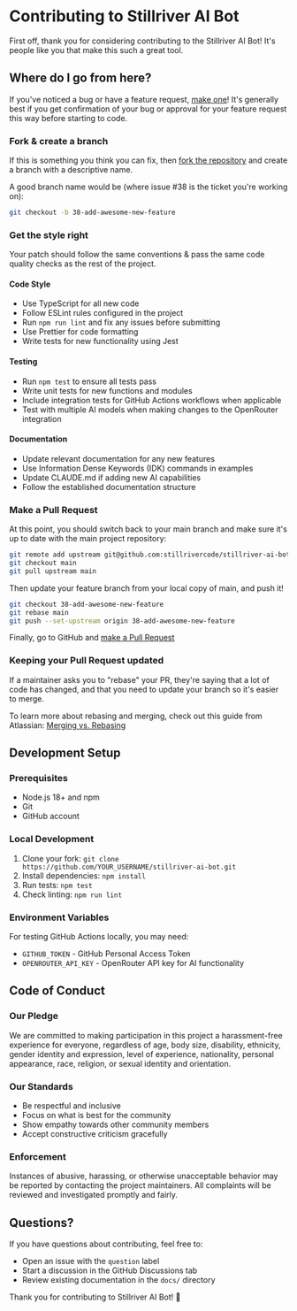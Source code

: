 # Contributing to Stillriver AI Bot

First off, thank you for considering contributing to the Stillriver AI Bot! It's people like you that make this such a great tool.

## Where do I go from here?

If you've noticed a bug or have a feature request, [make one](https://github.com/stillrivercode/stillriver-ai-bot/issues/new/choose)! It's generally best if you get confirmation of your bug or approval for your feature request this way before starting to code.

### Fork & create a branch

If this is something you think you can fix, then [fork the repository](https://github.com/stillrivercode/stillriver-ai-bot/fork) and create a branch with a descriptive name.

A good branch name would be (where issue #38 is the ticket you're working on):

```sh
git checkout -b 38-add-awesome-new-feature
```

### Get the style right

Your patch should follow the same conventions & pass the same code quality checks as the rest of the project.

#### Code Style
- Use TypeScript for all new code
- Follow ESLint rules configured in the project
- Run `npm run lint` and fix any issues before submitting
- Use Prettier for code formatting
- Write tests for new functionality using Jest

#### Testing
- Run `npm test` to ensure all tests pass
- Write unit tests for new functions and modules
- Include integration tests for GitHub Actions workflows when applicable
- Test with multiple AI models when making changes to the OpenRouter integration

#### Documentation
- Update relevant documentation for any new features
- Use Information Dense Keywords (IDK) commands in examples
- Update CLAUDE.md if adding new AI capabilities
- Follow the established documentation structure

### Make a Pull Request

At this point, you should switch back to your main branch and make sure it's up to date with the main project repository:

```sh
git remote add upstream git@github.com:stillrivercode/stillriver-ai-bot.git
git checkout main
git pull upstream main
```

Then update your feature branch from your local copy of main, and push it!

```sh
git checkout 38-add-awesome-new-feature
git rebase main
git push --set-upstream origin 38-add-awesome-new-feature
```

Finally, go to GitHub and [make a Pull Request](https://github.com/stillrivercode/stillriver-ai-bot/compare)

### Keeping your Pull Request updated

If a maintainer asks you to "rebase" your PR, they're saying that a lot of code has changed, and that you need to update your branch so it's easier to merge.

To learn more about rebasing and merging, check out this guide from Atlassian: [Merging vs. Rebasing](https://www.atlassian.com/git/tutorials/merging-vs-rebasing)

## Development Setup

### Prerequisites
- Node.js 18+ and npm
- Git
- GitHub account

### Local Development
1. Clone your fork: `git clone https://github.com/YOUR_USERNAME/stillriver-ai-bot.git`
2. Install dependencies: `npm install`
3. Run tests: `npm test`
4. Check linting: `npm run lint`

### Environment Variables
For testing GitHub Actions locally, you may need:
- `GITHUB_TOKEN` - GitHub Personal Access Token
- `OPENROUTER_API_KEY` - OpenRouter API key for AI functionality

## Code of Conduct

### Our Pledge
We are committed to making participation in this project a harassment-free experience for everyone, regardless of age, body size, disability, ethnicity, gender identity and expression, level of experience, nationality, personal appearance, race, religion, or sexual identity and orientation.

### Our Standards
- Be respectful and inclusive
- Focus on what is best for the community
- Show empathy towards other community members
- Accept constructive criticism gracefully

### Enforcement
Instances of abusive, harassing, or otherwise unacceptable behavior may be reported by contacting the project maintainers. All complaints will be reviewed and investigated promptly and fairly.

## Questions?

If you have questions about contributing, feel free to:
- Open an issue with the `question` label
- Start a discussion in the GitHub Discussions tab
- Review existing documentation in the `docs/` directory

Thank you for contributing to Stillriver AI Bot! 🤖
